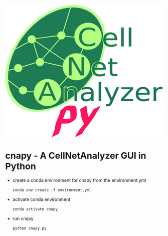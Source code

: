 ![cnapy](./cnapylogo.svg "cnapy logo")
# cnapy - A CellNetAnalyzer GUI in Python


- create a conda environment for cnapy from the environment.yml

      conda env create -f environment.yml

- activate conda environment

      conda activate cnapy

- run cnapy

      python cnapy.py
